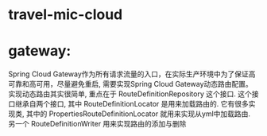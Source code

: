 # travel-mic-cloud
# gateway:
Spring Cloud Gateway作为所有请求流量的入口，在实际生产环境中为了保证高可靠和高可用，尽量避免重启, 需要实现Spring Cloud Gateway动态路由配置。实现动态路由其实很简单, 重点在于 RouteDefinitionRepository 这个接口. 这个接口继承自两个接口, 其中 RouteDefinitionLocator 是用来加载路由的. 它有很多实现类, 其中的 PropertiesRouteDefinitionLocator 就用来实现从yml中加载路由. 另一个 RouteDefinitionWriter 用来实现路由的添加与删除
